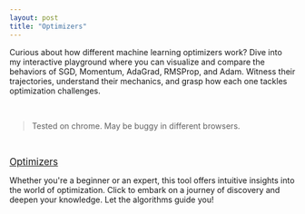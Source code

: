 ```yaml
---
layout: post
title: "Optimizers"
---
```


Curious about how different machine learning optimizers work? Dive into my interactive playground where you can visualize and compare the behaviors of SGD, Momentum, AdaGrad, RMSProp, and Adam. Witness their trajectories, understand their mechanics, and grasp how each one tackles optimization challenges. 

<br>

> Tested on chrome. May be buggy in different browsers.

<br>

<big> [Optimizers](/Optimizers/) </big>

Whether you're a beginner or an expert, this tool offers intuitive insights into the world of optimization. Click to embark on a journey of discovery and deepen your knowledge. Let the algorithms guide you!